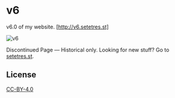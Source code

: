 v6
==

v6.0 of my website. [http://v6.setetres.st]

![v6](http://files.setetres.st/img/v6-desktop.png?v=1&raw=true)

Discontinued Page &#8212; Historical only. Looking for new stuff? Go to [setetres.st].

License
-------

[CC-BY-4.0]

[setetres.st]: http://setetres.st
[http://v6.setetres.st]: http://v6.setetres.st
[CC-BY-4.0]: http://creativecommons.org/licenses/by/4.0
